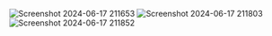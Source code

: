 ![Screenshot 2024-06-17 211653](https://github.com/Prithvirajg17/Data-Science-Projects/assets/148732155/c18670a3-4089-42e0-b705-03ababe9d510)
![Screenshot 2024-06-17 211803](https://github.com/Prithvirajg17/Data-Science-Projects/assets/148732155/5c21c5be-d511-4df2-963d-eac487a25361)
![Screenshot 2024-06-17 211852](https://github.com/Prithvirajg17/Data-Science-Projects/assets/148732155/54d6fbef-b3ef-4ef1-98d9-09303df1981f)


